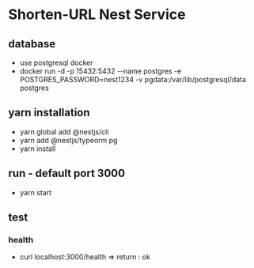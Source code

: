 # Shorten-URL Nest Service

## database
* use postgresql docker
* docker run -d -p 15432:5432 --name postgres -e POSTGRES_PASSWORD=nest1234 -v pgdata:/var/lib/postgresql/data postgres
 
## yarn installation
* yarn global add @nestjs/cli
* yarn add @nestjs/typeorm pg
* yarn install

## run - default port 3000
* yarn start

## test
### health
* curl localhost:3000/health => return : ok
